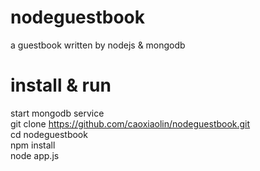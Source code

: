 # nodeguestbook
a guestbook written by nodejs &amp; mongodb

# install & run
start mongodb service<br />
git clone https://github.com/caoxiaolin/nodeguestbook.git<br />
cd nodeguestbook<br />
npm install<br />
node app.js
